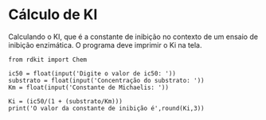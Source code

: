 # Cálculo de KI 

Calculando o KI, que é a constante de inibição no contexto de um ensaio de inibição enzimática. O programa deve imprimir o Ki na tela.

```
from rdkit import Chem

ic50 = float(input('Digite o valor de ic50: '))
substrato = float(input('Concentração do substrato: '))
Km = float(input('Constante de Michaelis: '))

Ki = (ic50/(1 + (substrato/Km)))
print('O valor da constante de inibição é',round(Ki,3))

```

